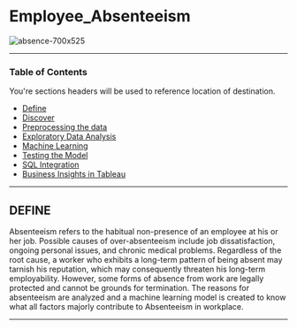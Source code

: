 # Employee_Absenteeism


![absence-700x525](https://user-images.githubusercontent.com/68263684/107470144-27786e80-6b28-11eb-840f-ff9b9c0ea44a.jpg)



---

### Table of Contents
You're sections headers will be used to reference location of destination.

- [Define](#Define)
- [Discover](#Discover)
- [Preprocessing the data](#Preprocessing-the-data)
- [Exploratory Data Analysis](#Exploratory-Data-Analysis)
- [Machine Learning](#Machine-Learning)
- [Testing the Model](#Testing-the-Model)
- [SQL Integration](#SQL-Integration)
- [Business Insights in Tableau](#Business-Insights-in-Tableau)

---

## DEFINE

Absenteeism refers to the habitual non-presence of an employee at his or her job. Possible causes of over-absenteeism include job dissatisfaction, ongoing personal issues, and chronic medical problems. Regardless of the root cause, a worker who exhibits a long-term pattern of being absent may tarnish his reputation, which may consequently threaten his long-term employability. However, some forms of absence from work are legally protected and cannot be grounds for termination. The reasons for absenteeism are analyzed and a machine learning model is created to know what all factors majorly contribute to Absenteeism in workplace.

---

